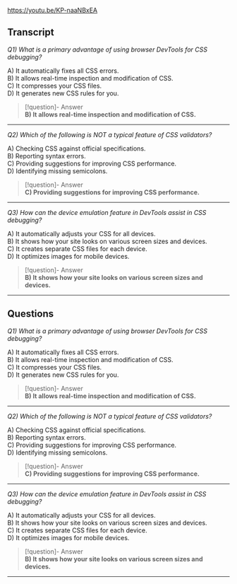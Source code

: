 https://youtu.be/KP-naaNBxEA

## Transcript
*Q1) What is a primary advantage of using browser DevTools for CSS debugging?*

A) It automatically fixes all CSS errors.  
B) It allows real-time inspection and modification of CSS.  
C) It compresses your CSS files.  
D) It generates new CSS rules for you.  

> [!question]- Answer  
> **B) It allows real-time inspection and modification of CSS.**  

---

*Q2) Which of the following is NOT a typical feature of CSS validators?*

A) Checking CSS against official specifications.  
B) Reporting syntax errors.  
C) Providing suggestions for improving CSS performance.  
D) Identifying missing semicolons.  

> [!question]- Answer  
> **C) Providing suggestions for improving CSS performance.**  

---

*Q3) How can the device emulation feature in DevTools assist in CSS debugging?*

A) It automatically adjusts your CSS for all devices.  
B) It shows how your site looks on various screen sizes and devices.  
C) It creates separate CSS files for each device.  
D) It optimizes images for mobile devices.  

> [!question]- Answer  
> **B) It shows how your site looks on various screen sizes and devices.**  

---
## Questions
*Q1) What is a primary advantage of using browser DevTools for CSS debugging?*

A) It automatically fixes all CSS errors.  
B) It allows real-time inspection and modification of CSS.  
C) It compresses your CSS files.  
D) It generates new CSS rules for you.  

> [!question]- Answer  
> **B) It allows real-time inspection and modification of CSS.**  

---

*Q2) Which of the following is NOT a typical feature of CSS validators?*

A) Checking CSS against official specifications.  
B) Reporting syntax errors.  
C) Providing suggestions for improving CSS performance.  
D) Identifying missing semicolons.  

> [!question]- Answer  
> **C) Providing suggestions for improving CSS performance.**  

---

*Q3) How can the device emulation feature in DevTools assist in CSS debugging?*

A) It automatically adjusts your CSS for all devices.  
B) It shows how your site looks on various screen sizes and devices.  
C) It creates separate CSS files for each device.  
D) It optimizes images for mobile devices.  

> [!question]- Answer  
> **B) It shows how your site looks on various screen sizes and devices.**  

---